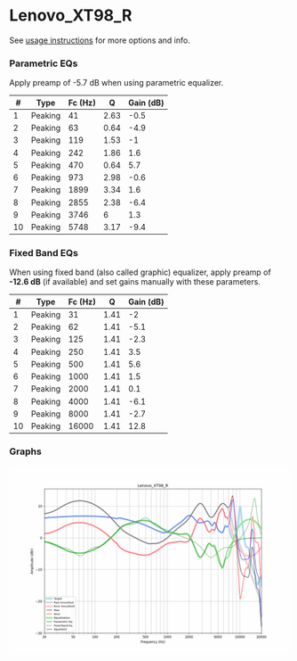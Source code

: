 # Lenovo_XT98_R
See [usage instructions](https://github.com/jaakkopasanen/AutoEq#usage) for more options and info.

### Parametric EQs
Apply preamp of -5.7 dB when using parametric equalizer.

|   # | Type    |   Fc (Hz) |    Q |   Gain (dB) |
|-----|---------|-----------|------|-------------|
|   1 | Peaking |        41 | 2.63 |        -0.5 |
|   2 | Peaking |        63 | 0.64 |        -4.9 |
|   3 | Peaking |       119 | 1.53 |        -1   |
|   4 | Peaking |       242 | 1.86 |         1.6 |
|   5 | Peaking |       470 | 0.64 |         5.7 |
|   6 | Peaking |       973 | 2.98 |        -0.6 |
|   7 | Peaking |      1899 | 3.34 |         1.6 |
|   8 | Peaking |      2855 | 2.38 |        -6.4 |
|   9 | Peaking |      3746 | 6    |         1.3 |
|  10 | Peaking |      5748 | 3.17 |        -9.4 |

### Fixed Band EQs
When using fixed band (also called graphic) equalizer, apply preamp of **-12.6 dB** (if available) and set gains manually with these parameters.

|   # | Type    |   Fc (Hz) |    Q |   Gain (dB) |
|-----|---------|-----------|------|-------------|
|   1 | Peaking |        31 | 1.41 |        -2   |
|   2 | Peaking |        62 | 1.41 |        -5.1 |
|   3 | Peaking |       125 | 1.41 |        -2.3 |
|   4 | Peaking |       250 | 1.41 |         3.5 |
|   5 | Peaking |       500 | 1.41 |         5.6 |
|   6 | Peaking |      1000 | 1.41 |         1.5 |
|   7 | Peaking |      2000 | 1.41 |         0.1 |
|   8 | Peaking |      4000 | 1.41 |        -6.1 |
|   9 | Peaking |      8000 | 1.41 |        -2.7 |
|  10 | Peaking |     16000 | 1.41 |        12.8 |

### Graphs
![](./Lenovo_XT98_R.png)

